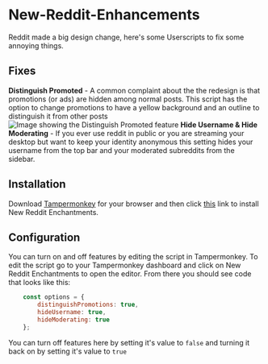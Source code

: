 # New-Reddit-Enhancements
Reddit made a big design change, here's some Userscripts to fix some annoying things.

## Fixes

**Distinguish Promoted** - A common complaint about the the redesign is that promotions (or ads) are hidden among normal posts. This script has the option to change promotions to have a yellow background and an outline to distinguish it from other posts
![Image showing the Distinguish Promoted feature](https://i.imgur.com/QVEa2zv.png)
**Hide Username & Hide Moderating** - If you ever use reddit in public or you are streaming your desktop but want to keep your identity anonymous this setting hides your username from the top bar and your moderated subreddits from the sidebar. 

## Installation

Download [Tampermonkey](http://tampermonkey.net/) for your browser and then click [this](https://github.com/isiah-lloyd/New-Reddit-Enhancements/raw/master/new-reddit-enhancements.user.js) link to install New Reddit Enchantments.

## Configuration

You can turn on and off features by editing the script in Tampermonkey. To edit the script go to your Tampermonkey dashboard and click on New Reddit Enchantments to open the editor. From there you should see code that looks like this:

```javascript
    const options = {
        distinguishPromotions: true,
        hideUsername: true,
        hideModerating: true
    };
```
You can turn off features here by setting it's value to `false` and turning it back on by setting it's value to `true`
